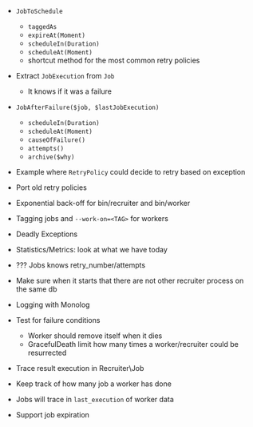 * `JobToSchedule`
  * `taggedAs`
  * `expireAt(Moment)`
  * `scheduleIn(Duration)`
  * `scheduleAt(Moment)`
  * shortcut method for the most common retry policies

* Extract `JobExecution` from `Job`
  * It knows if it was a failure

* `JobAfterFailure($job, $lastJobExecution)`
  * `scheduleIn(Duration)`
  * `scheduleAt(Moment)`
  * `causeOfFailure()`
  * `attempts()`
  * `archive($why)`

* Example where `RetryPolicy` could decide to retry based on exception
* Port old retry policies

* Exponential back-off for bin/recruiter and bin/worker
* Tagging jobs and `--work-on=<TAG>` for workers
* Deadly Exceptions
* Statistics/Metrics: look at what we have today
* ??? Jobs knows retry_number/attempts

* Make sure when it starts that there are not other recruiter process on the same db
* Logging with Monolog
* Test for failure conditions
  * Worker should remove itself when it dies
  * GracefulDeath limit how many times a worker/recruiter could be resurrected
* Trace result execution in Recruiter\Job

* Keep track of how many job a worker has done
* Jobs will trace in `last_execution` of worker data
* Support job expiration
